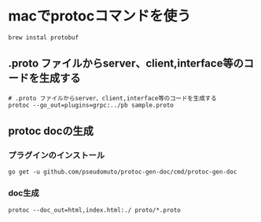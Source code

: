 # macでprotocコマンドを使う
```shell script
brew instal protobuf
```

## .proto ファイルからserver、client,interface等のコードを生成する
```shell script
# .proto ファイルからserver、client,interface等のコードを生成する
protoc --go_out=plugins=grpc:../pb sample.proto
```

## protoc docの生成
### プラグインのインストール
```shell script
go get -u github.com/pseudomuto/protoc-gen-doc/cmd/protoc-gen-doc
```

### doc生成
```shell script
protoc --doc_out=html,index.html:./ proto/*.proto
```